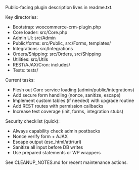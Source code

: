 <!-- Removed duplicate developer doc. Use readme.txt only. -->

Public-facing plugin description lives in readme.txt.

Key directories:
- Bootstrap: woocommerce-crm-plugin.php
- Core loader: src/Core.php
- Admin UI: src/Admin
- Public/forms: src/Public, src/Forms, templates/
- Integrations: src/Integrations
- Orders/Shipping: src/Orders, src/Shipping
- Utilities: src/Utils
- REST/AJAX/Cron: includes/
- Tests: tests/

Current tasks:
- Flesh out Core service loading (admin/public/integrations)
- Add secure form handling (nonce, sanitize, escape)
- Implement custom tables (if needed) with upgrade routine
- Add REST routes with permission callbacks
- Increase test coverage (init, forms, integration stubs)

Security checklist (quick):
- Always capability check admin postbacks
- Nonce verify form + AJAX
- Escape output (esc_html/attr/url)
- Sanitize all input before DB writes
- Use prepared statements or WP wrappers

See CLEANUP_NOTES.md for recent maintenance actions.

